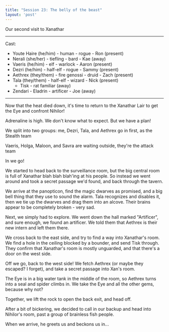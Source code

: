```yaml
---
title: "Session 23: The belly of the beast"
layout: 'post'
---
```


Our second visit to Xanathar

---

Cast:

* Youte Haire (he/him) - human - rogue - Ron (present)
* Nerali (she/her) - tiefling - bard - Kae (away)
* Vaeris (he/him) - elf - warlock - Aaron (present)
* Dezri (he/him) - half-elf - rogue - Sammy (present)
* Aethrex (they/them) - fire genossi - druid - Zach (present)
* Tala (they/them) - half-elf - wizard - Nick (present)
    * Tisk - rat familiar (away)
* Zendari - Eladrin - artificer - Joe (away)

---

Now that the heat died down, it's time to return to the Xanathar Lair to get
the Eye and confront Nihilor!

Adrenaline is high. We don't know what to expect. But we have a plan!

We split into two groups: me, Dezri, Tala, and Aethrex go in first, as the Stealth team

Vaeris, Holga, Maloon, and Savra are waiting outside, they're the attack team

In we go!

We started to head back to the surveillance room, but the big central room is full of Xanathar blah blah blah'ing at his people. So instead we went around and took a secret passage we'd found, and back through the tavern.

We arrive at the panopticon, find the magic dwarves as promised, and a big bell thing that they use to sound the alarm. Tala recognizes and disables it, then we tie up the dwarves and drag them into an alcove. Their brains appear to be completely broken - very sad.

Next, we simply had to explore. We went down the hall marked "Artificer", and sure enough, we found an artificer. We told them that Aethrex is their new intern and left them there.

We cross back to the east side, and try to find a way into Xanathar's room. We find a hole in the ceiling blocked by a bounder, and send Tisk through. They confirm that Xanathar's room is mostly unguarded, and that there's a door on the west side.

Off we go, back to the west side! We fetch Aethrex (or maybe they escaped? I forget), and take a secret passage into Xan's room.

The Eye is in a big water tank in the middle of the room, so Aethrex turns into a seal and spider climbs in. We take the Eye and all the other gems, because why not?

Together, we lift the rock to open the back exit, and head off.

After a bit of bickering, we decided to call in our backup and head into Nihilor's room, past a group of brainless fish people.

When we arrive, he greets us and beckons us in...
